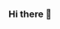 ### Hi there 👋

<!--
**SakibulHasaan/SakibulHasaan** is a ✨ _special_ ✨ repository because its `README.md` (this file) appears on your GitHub profile.

Here are some ideas to get you started:

🔭 I’m currently working on Next.JS
🌱 I’m currently learning ... Redux, SSR
👯 I’m looking to collaborate on ... Exciting Open Source Projects
💬 Ask me about ... Anything
⚡ Fun fact: ... I love memes

<a href="https://app.daily.dev/sakibulhasan"><img src="https://github.com/SakibulHasaan/SakibulHasaan/blob/main/devcard.svg" width="400" alt="Md. Sakibul Hasan's Dev Card"/></a>
